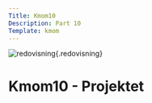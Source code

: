 ```yaml
---
Title: Kmom10
Description: Part 10
Template: kmom
---
```


![redovisning](%assets_url%/img/redovisning.png){.redovisning}

Kmom10 - Projektet
==================